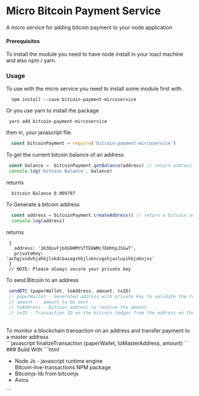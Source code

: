 # Micro Bitcoin Payment Service
  A micro service for adding bitcoin payment to your node application</br>

#### Prerequisites
To install  the module  you need to have node install in your loacl machine  and also npm / yarn.</br>

### Usage
To use with the micro service you need to install some module first with.
``` shell
  npm install --save bitcoin-payment-mircoservice
 ```
 Or you use yarn to install the package 
 ``` shell
  yarn add bitcoin-payment-mircoservice
  ``` 
then in, your javascript file.
```javascript
  const bitcoinPayment = require('bitcoin-payment-mircoservice')
```
To get the current bitcoin balance of an address
```javascript
 const balance =  bitcoinPayment.getBalance(address) // return address balance
 console.log('bitcoin Balance', balance)
```
returns </br>
```
  bitcoin Balance 0.009797
 ```
To Generate a bitcoin address 
```javascript
  const address = bitcoinPayment.createAddress() // return a bitcoin address with   private key
  console.log(address)
 ```
returns </br>
```
 {
   address: '1K3QovFjbXG9HMYSfTE8WMc7EHhhpJSGwT',
   privateKey: 'achgjxsdvhjahkjlxkdcbazagshkjlskncvgshjasluyihkjaknjxs'
 }
 // NOTE: Please always secure your private key
```
To send Bitcoin to an address</br>
```javascript
 sendBTC (paperWallet, toAddress, amount, txID)
 // paperWallet - Generated address with private key to validate the transaction
 // amount -  amount to be sent
 // toAddress - Bitcoin address to receive the amount
 // txID - Transaction ID on the bitcoin ledger from the address on the paper wallet

``` 
</br>
To monitor a blockchain transaction on an address and transfer payment to a master address
</Br>
```javascript
  finalizeTransaction (paperWallet, toMasterAddress, amount)
```
</br>
  ### Build With
```html  
  <ul>
    <li>Node Js - javascript runtime engine </li>
    </li>Bitcoin-live-transactions NPM package</li>
    <li>Bitcoinjs-lib from bitcoinjs</li>
    <li>Axios</li>
</ul>
```

 
